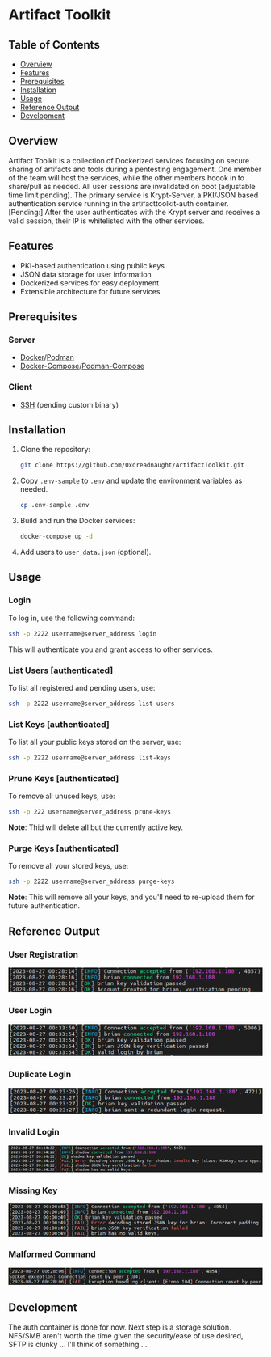 # Artifact Toolkit

## Table of Contents
- [Overview](#overview)
- [Features](#features)
- [Prerequisites](#prerequisites)
- [Installation](#installation)
- [Usage](#usage)
- [Reference Output](#reference-output)
- [Development](#development)

## Overview
Artifact Toolkit is a collection of Dockerized services focusing on secure sharing of artifacts and tools during a pentesting engagement. One member of the team will host the services, while the other members hoook in to share/pull as needed. All user sessions are invalidated on boot (adjustable time limit pending). The primary service is Krypt-Server, a PKI/JSON based authentication service running in the artifacttoolkit-auth container. [Pending:] After the user authenticates with the Krypt server and receives a valid session, their IP is whitelisted with the other services.

## Features
- PKI-based authentication using public keys
- JSON data storage for user information
- Dockerized services for easy deployment
- Extensible architecture for future services

## Prerequisites
### Server
- [Docker](https://www.docker.com/)/[Podman](https://podman.io/)
- [Docker-Compose](https://docs.docker.com/compose/)/[Podman-Compose](https://github.com/containers/podman-compose)

### Client
- [SSH](https://www.ssh.com/academy/ssh) (pending custom binary)

## Installation
1. Clone the repository:
    ```bash
    git clone https://github.com/0xdreadnaught/ArtifactToolkit.git
    ```
2. Copy `.env-sample` to `.env` and update the environment variables as needed.
    ```bash
    cp .env-sample .env
    ```
3. Build and run the Docker services:
    ```bash
    docker-compose up -d
    ```
4. Add users to `user_data.json` (optional).

## Usage

### Login
To log in, use the following command:
```bash
ssh -p 2222 username@server_address login
```
This will authenticate you and grant access to other services.

### List Users [authenticated]
To list all registered and pending users, use:
```bash
ssh -p 2222 username@server_address list-users
```

### List Keys [authenticated]
To list all your public keys stored on the server, use:
```bash
ssh -p 2222 username@server_address list-keys
```

### Prune Keys [authenticated]
To remove all unused keys, use: 
```bash
ssh -p 222 username@server_address prune-keys
```
**Note**: Thid will delete all but the currently active key.

### Purge Keys [authenticated]
To remove all your stored keys, use:
```bash
ssh -p 2222 username@server_address purge-keys
```
**Note**: This will remove all your keys, and you'll need to re-upload them for future authentication.

## Reference Output
### User Registration
![show registration](imgs/atk-registration.png)
### User Login
![show login](imgs/atk-valid-login.png)
### Duplicate Login
![show duplicate login](imgs/atk-duplicate-login.png)
### Invalid Login
![show invalid login](imgs/atk-invalid-login.png)
### Missing Key
![show missing key](imgs/atk-missing-key.png)
### Malformed Command
![show malformed command](imgs/atk-malformed-cmd.png)


## Development
The auth container is done for now. Next step is a storage solution. NFS/SMB aren't worth the time given the security/ease of use desired, SFTP is clunky ... I'll think of something ...


